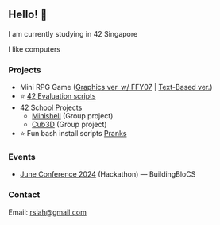 ## Hello! 👋

I am currently studying in 42 Singapore

I like computers


### Projects
- Mini RPG Game ([Graphics ver. w/ FFY07](https://github.com/FFY07/rpg-game) | [Text-Based ver.](https://github.com/Heixier/ai-forest))
- ⭐ [42 Evaluation scripts](https://github.com/Heixier/eval)
- [42 School Projects](https://github.com/Heixier/veryc)
    - [Minishell](https://github.com/jellyy-t/minishell) (Group project)
    - [Cub3D](https://github.com/https://github.com/Heixier/cub3d) (Group project)
- ⭐ Fun bash install scripts [Pranks](https://github.com/Heixier/pranks)

### Events
- [June Conference 2024](https://buildingblocs.sg/events/june/) (Hackathon) — BuildingBloCS

### Contact
Email: rsiah@gmail.com

<!--
**Heixier/heixier** is a ✨ _special_ ✨ repository because its `README.md` (this file) appears on your GitHub profile.

Here are some ideas to get you started:

- 🔭 I’m currently working on ...
- 🌱 I’m currently learning ...
- 👯 I’m looking to collaborate on ...
- 🤔 I’m looking for help with ...
- 💬 Ask me about ...
- 📫 How to reach me: ...
- 😄 Pronouns: ...
- ⚡ Fun fact: ...
-->
